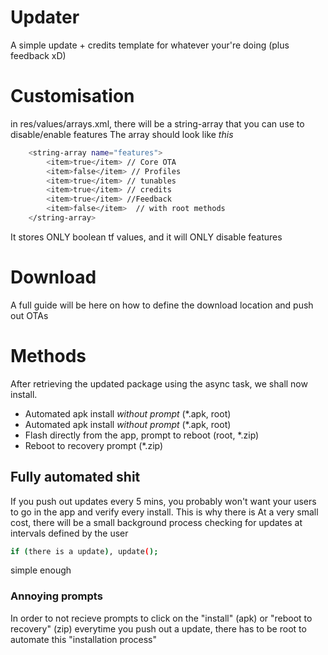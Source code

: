 # Updater
A simple update + credits template for whatever your're doing (plus feedback xD)

# Customisation
in res/values/arrays.xml, there will be a string-array that you can use to disable/enable features
The array should look like *this*
```sh
    <string-array name="features">
        <item>true</item> // Core OTA
        <item>false</item> // Profiles
        <item>true</item> // tunables
        <item>true</item> // credits
        <item>true</item> //Feedback
        <item>false</item>  // with root methods
    </string-array>
```
It stores ONLY boolean tf values, and it will ONLY disable features
# Download
A full guide will be here on how to define the download location and push out OTAs

# Methods
After retrieving the updated package using the async task, we shall now install.
- Automated apk install *without prompt* (*.apk, root) 
- Automated apk install *without prompt* (*.apk, root) 
- Flash directly from the app, prompt to reboot (root, *.zip)
- Reboot to recovery prompt (*.zip)

## Fully automated shit
If you push out updates every 5 mins, you probably won't want your users to go in the app and verify every install. This is why there is 
At a very small cost, there will be a small background process checking for updates at intervals defined by the user
```sh
if (there is a update), update();
```
simple enough

### Annoying prompts
In order to not recieve prompts to click on the "install" (apk) or "reboot to recovery" (zip) everytime you push out a update, there has to be root to automate this "installation process"

